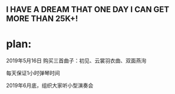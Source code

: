 ## I HAVE A DREAM THAT ONE DAY I CAN GET MORE THAN 25K+!

# plan:

2019年5月16日  购买三首曲子：初见、云裳羽衣曲、双面燕洵

每天保证1小时弹琴时间



2019年6月底，组织大家听小型演奏会



